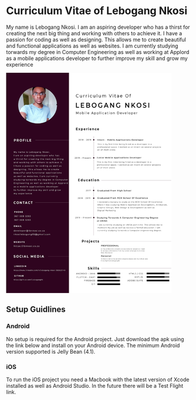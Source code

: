 # Curriculum Vitae of Lebogang Nkosi

My name is Lebogang Nkosi.
I am an aspiring developer who has
a thirst for creating the next big thing
and working with others to achieve it.
I have a passion for coding as well as
designing. This allows me to create
beautiful and functional applications
as well as websites. I am currently
studying torwards my degree in Computer
Engineering as well as working at Applord
as a mobile applications developer
to further improve my skill and grow
my experience

<p float="left">
  <img src="https://github.com/Lebogang95/Curriculum-Vitae/blob/master/cv.jpg" width="450" height="600" />
</p>

## Setup Guidlines
### Android

No setup is required for the Android project. Just download the apk using the link below and install on your Android device. The minimum Android version supported is Jelly Bean (4.1).

### iOS

To run the iOS project you need a Macbook with the latest version of Xcode installed as well as Android Studio. In the future there will be a Test Flight link.
